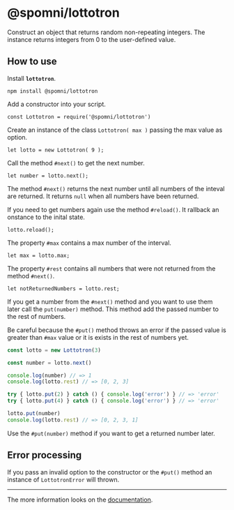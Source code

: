 # @spomni/lottotron

Construct an object that returns random non-repeating integers.
The instance returns integers from 0 to the user-defined value.

## How to use

Install **`lottotron`**.

    npm install @spomni/lottotron

Add a constructor into your script.

    const Lottotron = require('@spomni/lottotron')

Create an instance of the class `Lottotron( max )` passing the max value as option.

    let lotto = new Lottotron( 9 );

Call the method `#next()` to get the next number.

    let number = lotto.next();

The method `#next()` returns the next number until all numbers of the inteval are returned. It returns `null` when all numbers have been returned.

If you need to get numbers again use the method `#reload()`. It rallback an onstance to the inital state.

    lotto.reload();

The property `#max` contains a max number of the interval.

    let max = lotto.max;

The property `#rest` contains all numbers that were not returned from the method `#next()`.

    let notReturnedNumbers = lotto.rest;

If you get a number from the `#next()` method and you want to use them later call the `put(number)` method. This method add the passed number to the rest of numbers.

Be careful because the `#put()` method throws an error if the passed value is greater than `#max` value or it is exists in the rest of numbers yet.

```javascript
const lotto = new Lottotron(3)

const number = lotto.next()

console.log(number) // => 1
console.log(lotto.rest) // => [0, 2, 3]

try { lotto.put(2) } catch () { console.log('error') } // => 'error'
try { lotto.put(4) } catch () { console.log('error') } // => 'error'

lotto.put(number)
console.log(lotto.rest) // => [0, 2, 3, 1]
```

Use the `#put(number)` method if you want to get a returned number later. 

## Error processing

If you pass an invalid option to the constructor or the `#put()` method an instance of `LottotronError` will thrown.


<hr>

The more information looks on the [documentation](https://spomni.github.io/lottotron).